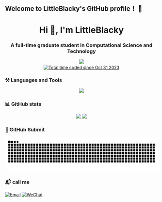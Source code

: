 ## Welcome to LittleBlacky's GitHub profile！ 👋
<h1 align="center">Hi 👋, I'm LittleBlacky</h1>
<h3 align="center" >A full-time graduate student in Computational Science and Technology</h3>
<!-- <p align="center">
  <a href="https://github.com/anuraghazra/github-readme-stats">
    <img align="center" src="https://github-readme-stats.vercel.app/api?username=LittleBlacky&show_icons=true&theme=radical" />
  </a>
  <a href="https://github.com/anuraghazra/convoychat">
    <img align="center" src="https://github-readme-stats.vercel.app/api/top-langs/?username=LittleBlacky&layout=compact" />
  </a>
<p align="center"> -->

<p align="center"><img src="https://komarev.com/ghpvc/?username=Dilettante258" /><br /><a href="https://wakatime.com/@018b8500-f033-47a0-93a2-83a68470fe74"><img src="https://wakatime.com/badge/user/018b8500-f033-47a0-93a2-83a68470fe74.svg" alt="Total time coded since Oct 31 2023" /></a><p />

### ⚒️ Languages and Tools
<p align="center">
  <a href="https://skillicons.dev">
    <img src="https://skillicons.dev/icons?i=html,css,scss,js,ts,vue,react,nextjs,threejs,nodejs,nestjs,redis,mysql,nginx,docker,linux&perline=7&theme=light" />
  </a>
<p align="center">

### 📊 GitHub stats
<p align="center">
  <img src="https://github-readme-stats.vercel.app/api?username=LittleBlacky" style="width: 50%"/>
  <img src="https://github-readme-stats.vercel.app/api/top-langs/?username=LittleBlacky&layout=compact" style="width: 50%"/>
<p />


### 🐍 GitHub Submit

<!-- 放置贪吃蛇游戏 -->
<picture>
<!-- 根据主题颜色来决定用亮的还是黑的 -->
  <source media="(prefers-color-scheme: dark)" srcset="https://github.com/LittleBlacky/LittleBlacky/blob/output/github-contribution-grid-snake-dark.svg" />
  <source media="(prefers-color-scheme: light)" srcset="https://github.com/LittleBlacky/LittleBlacky/blob/output/github-contribution-grid-snake.svg" />
  <img alt="github contribution grid snake" src="https://github.com/LittleBlacky/LittleBlacky/blob/output/github-contribution-grid-snake.svg" />
</picture>

### 📬 call me

[![Email](https://img.shields.io/badge/Email-D14836?style=for-the-badge&logo=gmail&logoColor=white)](mailto:805399080@qq.com)
[![WeChat](https://img.shields.io/badge/WeChat-000000?style=for-the-badge&logo=wechat&logoColor=white)](/assets/wechat.png)
